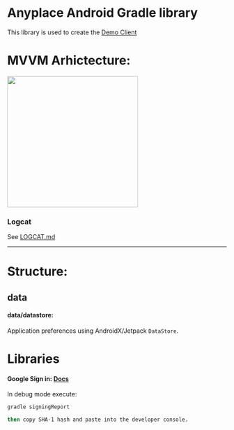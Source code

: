 # Anyplace Android Gradle library
This library is used to create the [Demo Client](./demo/)

# MVVM Arhictecture:
<img width="300"
    src="https://developer.android.com/topic/libraries/architecture/images/final-architecture.png" />

### Logcat
See [LOGCAT.md](./LOGCAT.md)

--- 

# Structure:

## data

#### data/datastore:
Application preferences using AndroidX/Jetpack `DataStore`.

# Libraries

#### Google Sign in: [Docs](https://developers.google.com/identity/sign-in/android/start-integrating?authuser=2)

In debug mode execute:
```bash
gradle signingReport

then copy SHA-1 hash and paste into the developer console.
